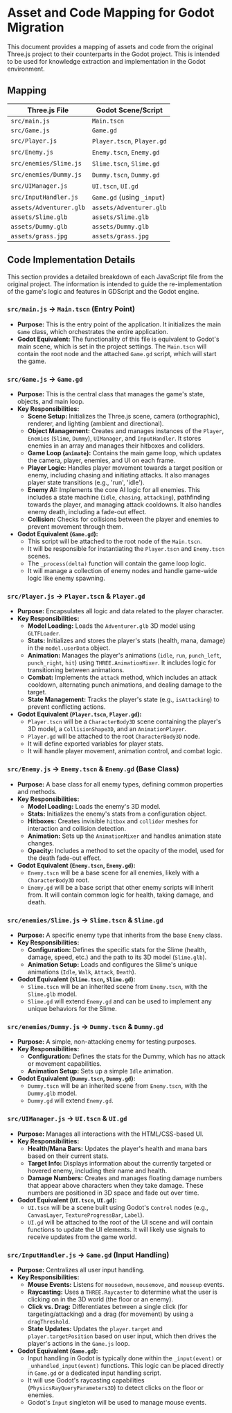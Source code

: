 # Asset and Code Mapping for Godot Migration

This document provides a mapping of assets and code from the original Three.js project to their counterparts in the Godot project. This is intended to be used for knowledge extraction and implementation in the Godot environment.

## Mapping

| Three.js File | Godot Scene/Script |
|---|---|
| `src/main.js` | `Main.tscn` |
| `src/Game.js` | `Game.gd` |
| `src/Player.js` | `Player.tscn`, `Player.gd` |
| `src/Enemy.js` | `Enemy.tscn`, `Enemy.gd` |
| `src/enemies/Slime.js` | `Slime.tscn`, `Slime.gd` |
| `src/enemies/Dummy.js` | `Dummy.tscn`, `Dummy.gd` |
| `src/UIManager.js` | `UI.tscn`, `UI.gd` |
| `src/InputHandler.js` | `Game.gd` (using `_input`) |
| `assets/Adventurer.glb` | `assets/Adventurer.glb` |
| `assets/Slime.glb` | `assets/Slime.glb` |
| `assets/Dummy.glb` | `assets/Dummy.glb` |
| `assets/grass.jpg` | `assets/grass.jpg` |

## Code Implementation Details

This section provides a detailed breakdown of each JavaScript file from the original project. The information is intended to guide the re-implementation of the game's logic and features in GDScript and the Godot engine.

### `src/main.js` -> `Main.tscn` (Entry Point)

*   **Purpose:** This is the entry point of the application. It initializes the main `Game` class, which orchestrates the entire application.
*   **Godot Equivalent:** The functionality of this file is equivalent to Godot's main scene, which is set in the project settings. The `Main.tscn` will contain the root node and the attached `Game.gd` script, which will start the game.

### `src/Game.js` -> `Game.gd`

*   **Purpose:** This is the central class that manages the game's state, objects, and main loop.
*   **Key Responsibilities:**
    *   **Scene Setup:** Initializes the Three.js scene, camera (orthographic), renderer, and lighting (ambient and directional).
    *   **Object Management:** Creates and manages instances of the `Player`, `Enemies` (`Slime`, `Dummy`), `UIManager`, and `InputHandler`. It stores enemies in an array and manages their hitboxes and colliders.
    *   **Game Loop (`animate`):** Contains the main game loop, which updates the camera, player, enemies, and UI on each frame.
    *   **Player Logic:** Handles player movement towards a target position or enemy, including chasing and initiating attacks. It also manages player state transitions (e.g., 'run', 'idle').
    *   **Enemy AI:** Implements the core AI logic for all enemies. This includes a state machine (`idle`, `chasing`, `attacking`), pathfinding towards the player, and managing attack cooldowns. It also handles enemy death, including a fade-out effect.
    *   **Collision:** Checks for collisions between the player and enemies to prevent movement through them.
*   **Godot Equivalent (`Game.gd`):**
    *   This script will be attached to the root node of the `Main.tscn`.
    *   It will be responsible for instantiating the `Player.tscn` and `Enemy.tscn` scenes.
    *   The `_process(delta)` function will contain the game loop logic.
    *   It will manage a collection of enemy nodes and handle game-wide logic like enemy spawning.

### `src/Player.js` -> `Player.tscn` & `Player.gd`

*   **Purpose:** Encapsulates all logic and data related to the player character.
*   **Key Responsibilities:**
    *   **Model Loading:** Loads the `Adventurer.glb` 3D model using `GLTFLoader`.
    *   **Stats:** Initializes and stores the player's stats (health, mana, damage) in the `model.userData` object.
    *   **Animation:** Manages the player's animations (`idle`, `run`, `punch_left`, `punch_right`, `hit`) using `THREE.AnimationMixer`. It includes logic for transitioning between animations.
    *   **Combat:** Implements the `attack` method, which includes an attack cooldown, alternating punch animations, and dealing damage to the target.
    *   **State Management:** Tracks the player's state (e.g., `isAttacking`) to prevent conflicting actions.
*   **Godot Equivalent (`Player.tscn`, `Player.gd`):**
    *   `Player.tscn` will be a `CharacterBody3D` scene containing the player's 3D model, a `CollisionShape3D`, and an `AnimationPlayer`.
    *   `Player.gd` will be attached to the root `CharacterBody3D` node.
    *   It will define exported variables for player stats.
    *   It will handle player movement, animation control, and combat logic.

### `src/Enemy.js` -> `Enemy.tscn` & `Enemy.gd` (Base Class)

*   **Purpose:** A base class for all enemy types, defining common properties and methods.
*   **Key Responsibilities:**
    *   **Model Loading:** Loads the enemy's 3D model.
    *   **Stats:** Initializes the enemy's stats from a configuration object.
    *   **Hitboxes:** Creates invisible `hitbox` and `collider` meshes for interaction and collision detection.
    *   **Animation:** Sets up the `AnimationMixer` and handles animation state changes.
    *   **Opacity:** Includes a method to set the opacity of the model, used for the death fade-out effect.
*   **Godot Equivalent (`Enemy.tscn`, `Enemy.gd`):**
    *   `Enemy.tscn` will be a base scene for all enemies, likely with a `CharacterBody3D` root.
    *   `Enemy.gd` will be a base script that other enemy scripts will inherit from. It will contain common logic for health, taking damage, and death.

### `src/enemies/Slime.js` -> `Slime.tscn` & `Slime.gd`

*   **Purpose:** A specific enemy type that inherits from the base `Enemy` class.
*   **Key Responsibilities:**
    *   **Configuration:** Defines the specific stats for the Slime (health, damage, speed, etc.) and the path to its 3D model (`Slime.glb`).
    *   **Animation Setup:** Loads and configures the Slime's unique animations (`Idle`, `Walk`, `Attack`, `Death`).
*   **Godot Equivalent (`Slime.tscn`, `Slime.gd`):**
    *   `Slime.tscn` will be an inherited scene from `Enemy.tscn`, with the `Slime.glb` model.
    *   `Slime.gd` will extend `Enemy.gd` and can be used to implement any unique behaviors for the Slime.

### `src/enemies/Dummy.js` -> `Dummy.tscn` & `Dummy.gd`

*   **Purpose:** A simple, non-attacking enemy for testing purposes.
*   **Key Responsibilities:**
    *   **Configuration:** Defines the stats for the Dummy, which has no attack or movement capabilities.
    *   **Animation Setup:** Sets up a simple `Idle` animation.
*   **Godot Equivalent (`Dummy.tscn`, `Dummy.gd`):**
    *   `Dummy.tscn` will be an inherited scene from `Enemy.tscn`, with the `Dummy.glb` model.
    *   `Dummy.gd` will extend `Enemy.gd`.

### `src/UIManager.js` -> `UI.tscn` & `UI.gd`

*   **Purpose:** Manages all interactions with the HTML/CSS-based UI.
*   **Key Responsibilities:**
    *   **Health/Mana Bars:** Updates the player's health and mana bars based on their current stats.
    *   **Target Info:** Displays information about the currently targeted or hovered enemy, including their name and health.
    *   **Damage Numbers:** Creates and manages floating damage numbers that appear above characters when they take damage. These numbers are positioned in 3D space and fade out over time.
*   **Godot Equivalent (`UI.tscn`, `UI.gd`):**
    *   `UI.tscn` will be a scene built using Godot's `Control` nodes (e.g., `CanvasLayer`, `TextureProgressBar`, `Label`).
    *   `UI.gd` will be attached to the root of the UI scene and will contain functions to update the UI elements. It will likely use signals to receive updates from the game world.

### `src/InputHandler.js` -> `Game.gd` (Input Handling)

*   **Purpose:** Centralizes all user input handling.
*   **Key Responsibilities:**
    *   **Mouse Events:** Listens for `mousedown`, `mousemove`, and `mouseup` events.
    *   **Raycasting:** Uses a `THREE.Raycaster` to determine what the user is clicking on in the 3D world (the floor or an enemy).
    *   **Click vs. Drag:** Differentiates between a single click (for targeting/attacking) and a drag (for movement) by using a `dragThreshold`.
    *   **State Updates:** Updates the `player.target` and `player.targetPosition` based on user input, which then drives the player's actions in the `Game.js` loop.
*   **Godot Equivalent (`Game.gd`):**
    *   Input handling in Godot is typically done within the `_input(event)` or `_unhandled_input(event)` functions. This logic can be placed directly in `Game.gd` or a dedicated input handling script.
    *   It will use Godot's raycasting capabilities (`PhysicsRayQueryParameters3D`) to detect clicks on the floor or enemies.
    *   Godot's `Input` singleton will be used to manage mouse events.
